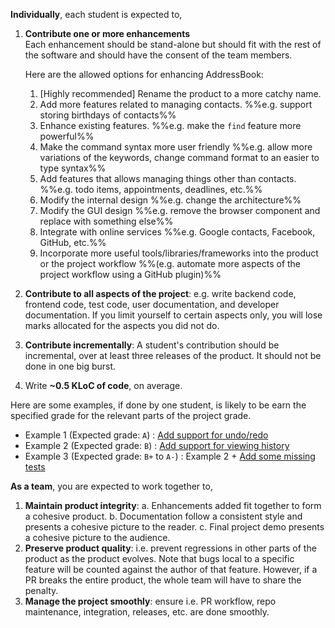 <span id="individual-expectations">

**Individually**, each student is expected to,

1. **Contribute one or more enhancements**<br>
  Each enhancement should be stand-alone but should fit with the rest of the software and should have the consent of the team members.
  
   <panel header="Allowed enhancements" expanded>
   
   Here are the allowed options for enhancing AddressBook:
   
   1. [Highly recommended] Rename the product to a more catchy name.
   1. Add more features related to managing contacts. %%e.g. support storing birthdays of contacts%%
   1. Enhance existing features. %%e.g. make the `find` feature more powerful%%
   1. Make the command syntax more user friendly %%e.g. allow more variations of the keywords, change command format to an easier to type syntax%%
   1. Add features that allows managing things other than contacts. %%e.g. todo items, appointments, deadlines, etc.%%
   1. Modify the internal design %%e.g. change the architecture%%
   1. Modify the GUI design %%e.g. remove the browser component and replace with something else%%
   1. Integrate with online services %%e.g. Google contacts, Facebook, GitHub, etc.%%
   1. Incorporate more useful tools/libraries/frameworks into the product or the project workflow %%(e.g. automate more aspects of the project workflow using a GitHub plugin)%%
   
   </panel><p/>
  
1. **Contribute to all aspects of the project**: e.g. write backend code, frontend code, test code, user documentation, and developer documentation. If you limit yourself to certain aspects only, you will lose marks allocated for the aspects you did not do.

1. **Contribute incrementally**: A student's contribution should be incremental, over at least three releases of the product. It should not be done in one big burst.

1. Write **~0.5 KLoC of code**, on average.

<panel header="Enhancements vs Grade: Examples" expanded> 

Here are some examples, if done by one student, is likely to be earn the specified grade for the relevant parts of the project grade.
* Example 1 (Expected grade: `A`) : [Add support for undo/redo](https://github.com/se-edu/addressbook-level4/pull/610/files)
* Example 2 (Expected grade: `B`) : [Add support for viewing history](https://github.com/se-edu/addressbook-level4/pull/440/files)
* Example 3 (Expected grade: `B+` to `A-`) : Example 2 + [Add some missing tests](https://github.com/se-edu/addressbook-level4/pull/513/files)

</panel><p/>
</span>
<span id="team-expectations">

**As a team**, you are expected to work together to,

1. **Maintain product integrity**: 
   a. Enhancements added fit together to form a cohesive product.
   b. Documentation follow a consistent style and presents a cohesive picture to the reader.
   c. Final project demo presents a cohesive picture to the audience.
1. **Preserve product quality**: i.e. prevent regressions in other parts of the product as the product evolves. Note that bugs local to a specific feature will be counted against the author of that feature. However, if a PR breaks the entire product, the whole team will have to share the penalty.
1. **Manage the project smoothly**: ensure i.e. PR workflow, repo maintenance, integration, releases, etc. are done smoothly.

</span>
